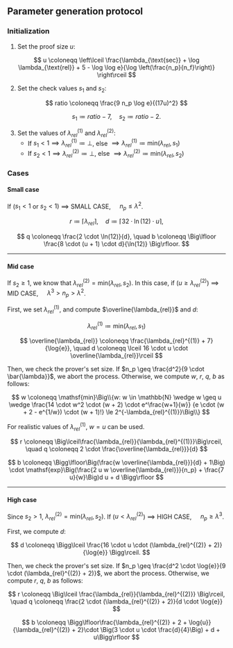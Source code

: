 ## Parameter generation protocol
### Initialization
1. Set the proof size $u$:

$$
u \coloneqq \left\lceil \frac{\lambda_{\text{sec}} + \log \lambda_{\text{rel}} + 5 - \log \log e}{\log \left(\frac{n_p}{n_f}\right)} \right\rceil
$$

2. Set the check values $s_1$ and $s_2$:

$$
ratio \coloneqq \frac{9 n_p \log e}{(17u)^2}
$$

$$
s_1 \coloneqq ratio - 7, \quad s_2 \coloneqq ratio - 2.
$$

3. Set the values of $\lambda_{rel}^{(1)}$ and $\lambda_{rel}^{(2)}$:
    - If $s_1 < 1 \implies \lambda_{rel}^{(1)} \coloneqq \bot$, else $\implies \lambda_{rel}^{(1)} \coloneqq \mathsf{min}(\lambda_{rel}, s_1)$
    - If $s_2 < 1 \implies \lambda_{rel}^{(2)} \coloneqq \bot$, else $\implies \lambda_{rel}^{(2)} \coloneqq \mathsf{min}(\lambda_{rel}, s_2)$

### Cases
#### Small case
If ($s_1 < 1$ or $s_2 < 1$) $\implies$ SMALL CASE, $\quad n_p \leq \lambda^2$.

$$
r \coloneqq \lceil \lambda_{rel} \rceil, \quad d \coloneqq \lceil 32\cdot \ln(12)\cdot u \rceil,
$$

$$
q \coloneqq \frac{2 \cdot \ln(12)}{d}, \quad b \coloneqq \Big\lfloor \frac{8 \cdot (u + 1) \cdot d}{\ln(12)} \Big\rfloor.
$$

---
#### Mid case
If $s_2 \ge 1$, we know that $\lambda_{rel}^{(2)} = \mathsf{min}(\lambda_{rel}, s_2)$.
In this case, if ($u \ge \lambda_{rel}^{(2)}$) $\implies$ MID CASE, $\quad \lambda^3 > n_p > \lambda^2$.

First, we set $\lambda_{rel}^{(1)}$, and compute $\overline{\lambda_{rel}}$ and $d$:

$$
\lambda_{rel}^{(1)} \coloneqq \mathsf{min}(\lambda_{rel}, s_1 )
$$

$$
\overline{\lambda_{rel}} \coloneqq \frac{\lambda_{rel}^{(1)} + 7}{\log{e}}, \quad d \coloneqq \lceil 16 \cdot u \cdot \overline{\lambda_{rel}}\rceil
$$

Then, we check the prover's set size.
If $n_p \geq \frac{d^2}{9 \cdot \bar{\lambda}}$, we abort the process.
Otherwise, we compute $w$, $r$, $q$, $b$ as follows:

$$
w \coloneqq \mathsf{min}\Big\\{w: w \in \mathbb{N} \wedge w \geq u \wedge \frac{14 \cdot w^2 \cdot (w + 2) \cdot e^\frac{w+1}{w}} {e \cdot (w + 2 - e^{1/w}) \cdot (w + 1)!} \le 2^{-\lambda_{rel}^{(1)}}\Big\\}
$$

For realistic values of $\lambda_{rel}^{(1)}$, $w = u$ can be used.

$$
r \coloneqq \Big\lceil\frac{\lambda_{rel}}{\lambda_{rel}^{(1)}}\Big\rceil, \quad q \coloneqq 2 \cdot \frac{\overline{\lambda_{rel}}}{d}
$$

$$
b \coloneqq \Bigg\lfloor\Big(\frac{w \overline{\lambda_{rel}}}{d} + 1\Big) \cdot \mathsf{exp}\Big(\frac{2 u w \overline{\lambda_{rel}}}{n_p} + \frac{7 u}{w}\Big)d u + d \Bigg\rfloor
$$

---
#### High case
Since $s_2 > 1$, $\lambda_{rel}^{(2)} = \mathsf{min}(\lambda_{rel}, s_2)$.
If ($u < \lambda_{rel}^{(2)}$) $\implies$ HIGH CASE, $\quad n_p \geq \lambda^3$.

First, we compute $d$:

$$
d \coloneqq \Bigg\lceil \frac{16 \cdot u \cdot (\lambda_{rel}^{(2)} + 2)}{\log{e}} \Bigg\rceil.
$$

Then, we check the prover's set size.
If $n_p \geq \frac{d^2 \cdot \log{e}}{9 \cdot (\lambda_{rel}^{(2)} + 2)}$, we abort the process.
Otherwise, we compute $r$, $q$, $b$ as follows:

$$
r \coloneqq \Big\lceil \frac{\lambda_{rel}}{\lambda_{rel}^{(2)}} \Big\rceil, \quad q \coloneqq \frac{2 \cdot (\lambda_{rel}^{(2)} + 2)}{d \cdot \log{e}}
$$

$$
b \coloneqq \Bigg\lfloor\frac{\lambda_{rel}^{(2)} + 2 + \log{u}} {\lambda_{rel}^{(2)} + 2}\cdot \Big(3 \cdot u \cdot \frac{d}{4}\Big) + d + u\Bigg\rfloor
$$
